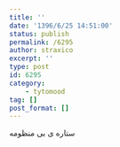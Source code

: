 ```yaml
---
title: ''
date: '1396/6/25 14:51:00'
status: publish
permalink: /6295
author: straxico
excerpt: ''
type: post
id: 6295
category:
    - tytomood
tag: []
post_format: []
---
```

ستاره ی بی منظومه